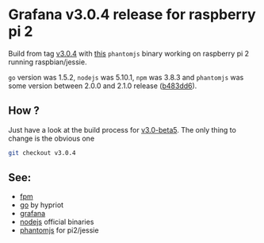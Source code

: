 # Grafana v3.0.4 release for raspberry pi 2
Build from tag [v3.0.4](https://github.com/grafana/grafana/tree/v3.0.4) with
[this](https://github.com/fg2it/phantomjs-on-raspberry/tree/master/jessie/b483dd673a1ca589ff10c5f73dfea1e43bfa3225)
`phantomjs` binary working on raspberry pi 2 running raspbian/jessie.

`go` version was 1.5.2, `nodejs` was 5.10.1, `npm` was 3.8.3  and `phantomjs` was
some version between 2.0.0 and 2.1.0 release
([b483dd6](https://github.com/ariya/phantomjs/tree/b483dd673a1ca589ff10c5f73dfea1e43bfa3225)).

## How ?
Just have a look at the build process for [v3.0-beta5](https://github.com/fg2it/grafana-on-raspberry/tree/master/jessie/v3.0-beta5/README.md).
The only thing to change is the obvious one
```bash
git checkout v3.0.4
```

## See:
- [fpm](https://github.com/jordansissel/fpm)
- [go](http://blog.hypriot.com/post/how-to-compile-go-on-arm/) by hypriot
- [grafana](https://github.com/grafana/grafana/blob/v3.0.4/docs/sources/project/building_from_source.md)
- [nodejs](https://nodejs.org/dist/v5.10.1/node-v5.10.1-linux-armv7l.tar.xz) official binaries
- [phantomjs](https://github.com/fg2it/phantomjs-on-raspberry/blob/master/jessie/b483dd673a1ca589ff10c5f73dfea1e43bfa3225/phantomjs?raw=true) for pi2/jessie
